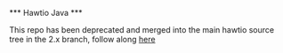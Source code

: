 *** Hawtio Java ***

This repo has been deprecated and merged into the main hawtio source tree in the 2.x branch, follow along [here](https://github.com/hawtio/hawtio/tree/2.x)
